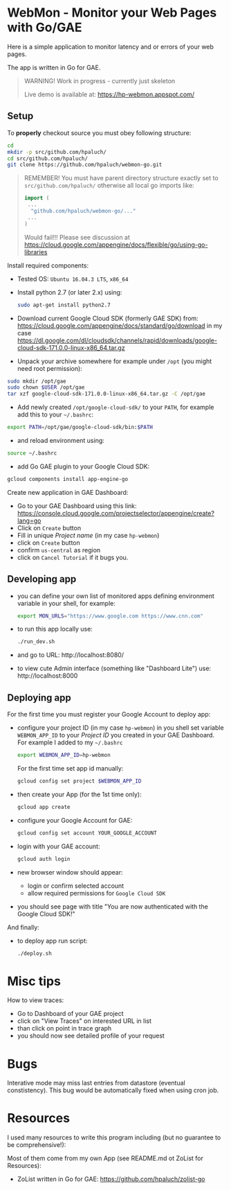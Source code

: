 # WebMon - Monitor your Web Pages with Go/GAE

Here is a simple application to monitor latency and or errors
of your web pages.

The app is written in Go for GAE.

> WARNING! Work in progress - currently just skeleton
>
> Live demo is available at: https://hp-webmon.appspot.com/
>

## Setup

To **properly** checkout source you must obey following structure:
```bash
cd 
mkdir -p src/github.com/hpaluch/
cd src/github.com/hpaluch/
git clone https://github.com/hpaluch/webmon-go.git
```

> REMEMBER! You must have parent directory structure
> exactly set to `src/github.com/hpaluch/` otherwise
> all local go imports like:
> ```go
> import (
>  ...
>	"github.com/hpaluch/webmon-go/..."
>  ...
> )
> ```
> Would fail!!!
> Please see discussion
> at https://cloud.google.com/appengine/docs/flexible/go/using-go-libraries


Install required components:

* Tested OS: `Ubuntu 16.04.3 LTS`, `x86_64`

* Install python 2.7 (or later 2.x) using:

  ```bash
  sudo apt-get install python2.7
  ```

* Download current Google Cloud SDK (formerly GAE SDK) from:
  https://cloud.google.com/appengine/docs/standard/go/download
  in my case
  https://dl.google.com/dl/cloudsdk/channels/rapid/downloads/google-cloud-sdk-171.0.0-linux-x86_64.tar.gz 

* Unpack your archive somewhere for example under `/opt`
  (you might need root permission):

```bash
sudo mkdir /opt/gae
sudo chown $USER /opt/gae
tar xzf google-cloud-sdk-171.0.0-linux-x86_64.tar.gz -C /opt/gae
```
* Add newly created `/opt/google-cloud-sdk/` to your `PATH`,
  for example add this to your `~/.bashrc`:

```bash
export PATH=/opt/gae/google-cloud-sdk/bin:$PATH
```

* and reload environment using:

```bash
source ~/.bashrc
```

* add Go GAE plugin to your Google Cloud SDK:

```bash
gcloud components install app-engine-go
```

Create new application in GAE Dashboard:

* Go to your GAE Dashboard using this link:
  https://console.cloud.google.com/projectselector/appengine/create?lang=go
* Click on `Create` button
* Fill in unique _Project name_ (in my case `hp-webmon`)
* click on `Create` button
* confirm `us-central` as region
* click on `Cancel Tutorial` if it bugs you.

## Developing app

* you can define your own list of monitored apps defining
  environment variable in your shell, for example:
  
  ```bash
  export MON_URLS="https://www.google.com https://www.cnn.com"
  ```

* to run this app locally use:

  ```bash
  ./run_dev.sh
  ```
* and go to URL: http://localhost:8080/
* to view cute Admin interface (something like "Dashboard Lite")
  use: http://localhost:8000

## Deploying app

For the first time you must register your Google Account to deploy app:

* configure your project ID (in my case `hp-webmon`)
  in you shell set variable `WEBMON_APP_ID` to your
  _Project ID_ you created in your GAE Dashboard.
  For example I added to my `~/.bashrc`

  ```bash
  export WEBMON_APP_ID=hp-webmon
  ```

  For the first time set app id manually:

  ```bash
  gcloud config set project $WEBMON_APP_ID
  ```

* then create your App (for the 1st time only):

  ```bash
  gcloud app create
  ```

* configure your Google Account for GAE:

  ```bash
  gcloud config set account YOUR_GOOGLE_ACCOUNT
  ```
* login with your GAE account:

  ```bash
  gcloud auth login
  ```
* new browser window should appear:
  * login or confirm selected account
  * allow required permissions for `Google Cloud SDK`
* you should see page with title "You are now authenticated with the Google Cloud SDK!"

And finally:
* to deploy app run script:

  ```bash
  ./deploy.sh
  ```

# Misc tips

How to view traces:

* Go to Dashboard of your GAE project
* click on "View Traces" on interested URL in list
* than click on point in trace graph
* you should now see detailed profile of your request

# Bugs

Interative mode may miss last entries from datastore (eventual constistency).
This bug would be automatically fixed when using cron job.

# Resources

I used many resources to write this program including
(but no guarantee to be comprehensive!):

Most of them come from my own App (see README.md ot ZoList for Resources):
* ZoList written in Go for GAE:
  https://github.com/hpaluch/zolist-go 

